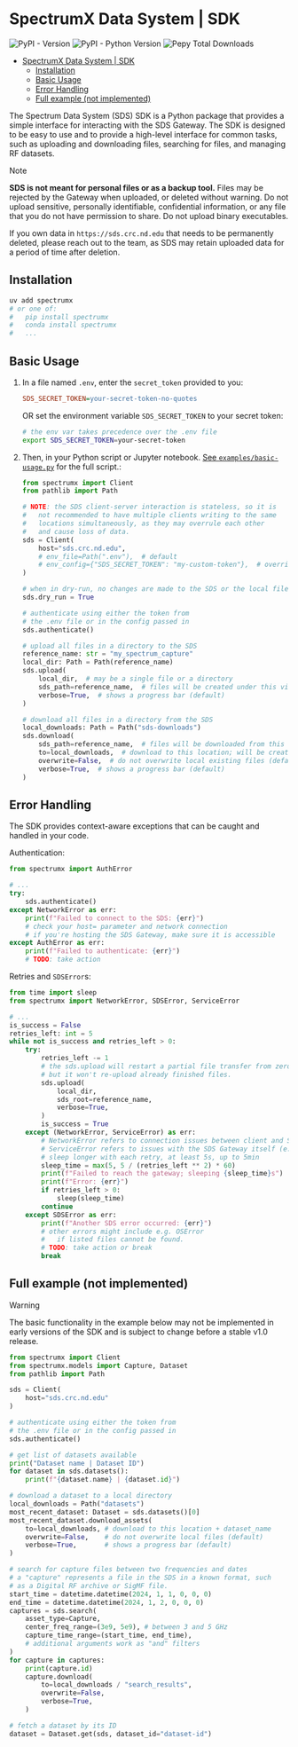 # SpectrumX Data System | SDK

![PyPI - Version](https://img.shields.io/pypi/v/spectrumx)
![PyPI - Python Version](https://img.shields.io/pypi/pyversions/spectrumx)
![Pepy Total Downloads](https://img.shields.io/pepy/dt/spectrumx)

+ [SpectrumX Data System | SDK](#spectrumx-data-system--sdk)
    + [Installation](#installation)
    + [Basic Usage](#basic-usage)
    + [Error Handling](#error-handling)
    + [Full example (not implemented)](#full-example-not-implemented)

The Spectrum Data System (SDS) SDK is a Python package that provides a simple interface for interacting with the SDS Gateway. The SDK is designed to be easy to use and to provide a high-level interface for common tasks, such as uploading and downloading files, searching for files, and managing RF datasets.

> [!NOTE]
>
> **SDS is not meant for personal files or as a backup tool.** Files may be rejected by the Gateway when uploaded, or deleted without warning. Do not upload sensitive, personally identifiable, confidential information, or any file that you do not have permission to share. Do not upload binary executables.
>
> If you own data in `https://sds.crc.nd.edu` that needs to be permanently deleted, please reach out to the team, as SDS may retain uploaded data for a period of time after deletion.

## Installation

```bash
uv add spectrumx
# or one of:
#   pip install spectrumx
#   conda install spectrumx
#   ...
```

## Basic Usage

1. In a file named `.env`, enter the `secret_token` provided to you:

    ```ini
    SDS_SECRET_TOKEN=your-secret-token-no-quotes
    ```

    OR set the environment variable `SDS_SECRET_TOKEN` to your secret token:

    ```bash
    # the env var takes precedence over the .env file
    export SDS_SECRET_TOKEN=your-secret-token
    ```

2. Then, in your Python script or Jupyter notebook. [See `examples/basic-usage.py`](./examples/basic-usage.py) for the full script.:

    ```python
    from spectrumx import Client
    from pathlib import Path

    # NOTE: the SDS client-server interaction is stateless, so it is
    #   not recommended to have multiple clients writing to the same
    #   locations simultaneously, as they may overrule each other
    #   and cause loss of data.
    sds = Client(
        host="sds.crc.nd.edu",
        # env_file=Path(".env"),  # default
        # env_config={"SDS_SECRET_TOKEN": "my-custom-token"},  # overrides
    )

    # when in dry-run, no changes are made to the SDS or the local filesystem
    sds.dry_run = True

    # authenticate using either the token from
    # the .env file or in the config passed in
    sds.authenticate()

    # upload all files in a directory to the SDS
    reference_name: str = "my_spectrum_capture"
    local_dir: Path = Path(reference_name)
    sds.upload(
        local_dir,  # may be a single file or a directory
        sds_path=reference_name,  # files will be created under this virtual directory
        verbose=True,  # shows a progress bar (default)
    )

    # download all files in a directory from the SDS
    local_downloads: Path = Path("sds-downloads")
    sds.download(
        sds_path=reference_name,  # files will be downloaded from this virtual directory
        to=local_downloads,  # download to this location; will be created if needed
        overwrite=False,  # do not overwrite local existing files (default)
        verbose=True,  # shows a progress bar (default)
    )
    ```

## Error Handling

The SDK provides context-aware exceptions that can be caught and handled in your code.

Authentication:

```py
from spectrumx import AuthError

# ...
try:
    sds.authenticate()
except NetworkError as err:
    print(f"Failed to connect to the SDS: {err}")
    # check your host= parameter and network connection
    # if you're hosting the SDS Gateway, make sure it is accessible
except AuthError as err:
    print(f"Failed to authenticate: {err}")
    # TODO: take action
```

Retries and `SDSError`s:

```py
from time import sleep
from spectrumx import NetworkError, SDSError, ServiceError

# ...
is_success = False
retries_left: int = 5
while not is_success and retries_left > 0:
    try:
        retries_left -= 1
        # the sds.upload will restart a partial file transfer from zero,
        # but it won't re-upload already finished files.
        sds.upload(
            local_dir,
            sds_root=reference_name,
            verbose=True,
        )
        is_success = True
    except (NetworkError, ServiceError) as err:
        # NetworkError refers to connection issues between client and SDS Gateway
        # ServiceError refers to issues with the SDS Gateway itself (e.g. HTTP 500 errors)
        # sleep longer with each retry, at least 5s, up to 5min
        sleep_time = max(5, 5 / (retries_left ** 2) * 60)
        print(f"Failed to reach the gateway; sleeping {sleep_time}s")
        print(f"Error: {err}")
        if retries_left > 0:
            sleep(sleep_time)
        continue
    except SDSError as err:
        print(f"Another SDS error occurred: {err}")
        # other errors might include e.g. OSError
        #   if listed files cannot be found.
        # TODO: take action or break
        break
```

## Full example (not implemented)

> [!WARNING]
>
> The basic functionality in the example below may not be implemented in early
> versions of the SDK and is subject to change before a stable v1.0 release.

```python
from spectrumx import Client
from spectrumx.models import Capture, Dataset
from pathlib import Path

sds = Client(
    host="sds.crc.nd.edu"
)

# authenticate using either the token from
# the .env file or in the config passed in
sds.authenticate()

# get list of datasets available
print("Dataset name | Dataset ID")
for dataset in sds.datasets():
    print(f"{dataset.name} | {dataset.id}")

# download a dataset to a local directory
local_downloads = Path("datasets")
most_recent_dataset: Dataset = sds.datasets()[0]
most_recent_dataset.download_assets(
    to=local_downloads, # download to this location + dataset_name
    overwrite=False,    # do not overwrite local files (default)
    verbose=True,       # shows a progress bar (default)
)

# search for capture files between two frequencies and dates
# a "capture" represents a file in the SDS in a known format, such
# as a Digital RF archive or SigMF file.
start_time = datetime.datetime(2024, 1, 1, 0, 0, 0)
end_time = datetime.datetime(2024, 1, 2, 0, 0, 0)
captures = sds.search(
    asset_type=Capture,
    center_freq_range=(3e9, 5e9), # between 3 and 5 GHz
    capture_time_range=(start_time, end_time),
    # additional arguments work as "and" filters
)
for capture in captures:
    print(capture.id)
    capture.download(
        to=local_downloads / "search_results",
        overwrite=False,
        verbose=True,
    )

# fetch a dataset by its ID
dataset = Dataset.get(sds, dataset_id="dataset-id")
```
